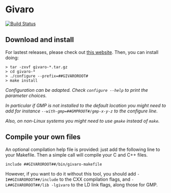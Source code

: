 Givaro
======

[![Build Status](https://ci.inria.fr/linbox/buildStatus/icon?job=Givaro)](https://ci.inria.fr/linbox/job/Givaro/)

Download and install
--------------------

For lastest releases, please check out [this website](https://forge.imag.fr/frs/?group_id=187).
Then, you can install doing:

```
> tar -zxvf givaro-*.tar.gz
> cd givaro-*
> ./configure --prefix=##GIVAROROOT#
> make install
```

*Configuration can be adapted. Check `configure --help` to print the parameter choices.*

*In particular if GMP is not installed to the default location you might need to add for instance `--with-gmp=##GMPROOT#/gmp-x-y-z` to the configure line.*

*Also, on non-Linux systems you might need to use `gmake` instead of `make`.*

Compile your own files
----------------------

An optional compilation help file is provided: just add the following line to your Makefile. Then a simple call will compile your C and C++ files.

```
include ##GIVAROROOT##/bin/givaro-makefile
```

However, if you want to do it without this tool, you should add `-I##GIVAROROOT##/include` to the CXX compilation flags, and `-L##GIVAROROOT##/lib -lgivaro` to the LD link flags, along those for GMP.
